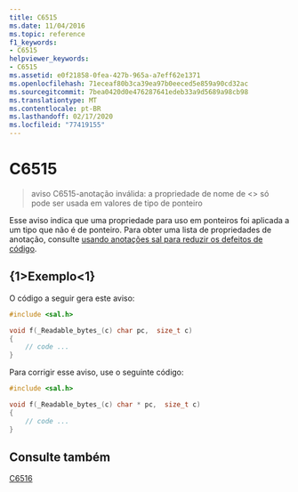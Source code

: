 ```yaml
---
title: C6515
ms.date: 11/04/2016
ms.topic: reference
f1_keywords:
- C6515
helpviewer_keywords:
- C6515
ms.assetid: e0f21858-0fea-427b-965a-a7eff62e1371
ms.openlocfilehash: 71eceaf80b3ca39ea97b0eeced5e859a90cd32ac
ms.sourcegitcommit: 7bea0420d0e476287641edeb33a9d5689a98cb98
ms.translationtype: MT
ms.contentlocale: pt-BR
ms.lasthandoff: 02/17/2020
ms.locfileid: "77419155"
---
```

# <a name="c6515"></a>C6515

> aviso C6515-anotação inválida: a propriedade de nome de \<> só pode ser usada em valores de tipo de ponteiro

Esse aviso indica que uma propriedade para uso em ponteiros foi aplicada a um tipo que não é de ponteiro. Para obter uma lista de propriedades de anotação, consulte [usando anotações sal para reduzir os defeitos de código](using-sal-annotations-to-reduce-c-cpp-code-defects.md).

## <a name="example"></a>{1&gt;Exemplo&lt;1}

O código a seguir gera este aviso:

```cpp
#include <sal.h>

void f(_Readable_bytes_(c) char pc,  size_t c)
{
    // code ...
}
```

Para corrigir esse aviso, use o seguinte código:

```cpp
#include <sal.h>

void f(_Readable_bytes_(c) char * pc,  size_t c)
{
    // code ...
}
```

## <a name="see-also"></a>Consulte também

[C6516](../code-quality/c6516.md)
